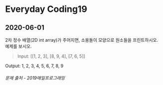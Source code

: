 Everyday Coding19
=================
2020-06-01
----------

2차 정수 배열(2D int array)가 주어지면, 소용돌이 모양으로 원소들을 프린트하시오. 예제를 보시오.  

> Input: 
  [[1, 2, 3],
  [8, 9, 4],
  [7, 6, 5]]

  Output: 
  1, 2, 3, 4, 5, 6, 7, 8, 9  
    
###### *문제 출처 - 2019매일프로그래밍*